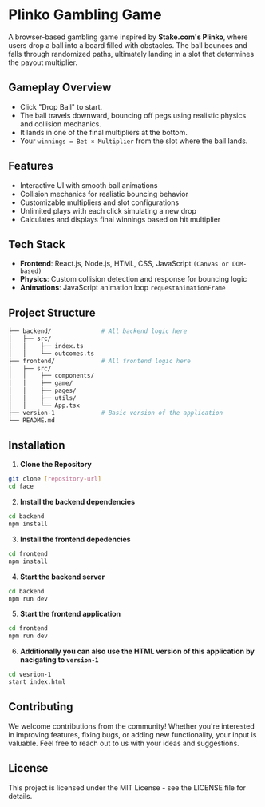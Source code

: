 # Plinko Gambling Game

A browser-based gambling game inspired by **Stake.com's Plinko**, where users drop a ball into a board filled with obstacles. The ball bounces and falls through randomized paths, ultimately landing in a slot that determines the payout multiplier.

## Gameplay Overview

- Click "Drop Ball" to start.
- The ball travels downward, bouncing off pegs using realistic physics and collision mechanics.
- It lands in one of the final multipliers at the bottom.
- Your `winnings = Bet × Multiplier` from the slot where the ball lands.

## Features

-  Interactive UI with smooth ball animations
-  Collision mechanics for realistic bouncing behavior
-  Customizable multipliers and slot configurations
-  Unlimited plays with each click simulating a new drop
-  Calculates and displays final winnings based on hit multiplier  

## Tech Stack

- **Frontend**: React.js, Node.js, HTML, CSS, JavaScript `(Canvas or DOM-based)`
- **Physics**: Custom collision detection and response for bouncing logic
- **Animations**: JavaScript animation loop `requestAnimationFrame`

## Project Structure

```bash
├── backend/              # All backend logic here     
│   ├── src/        
│   │    ├── index.ts     
│   │    └── outcomes.ts   
├── frontend/             # All frontend logic here       
│   ├── src/        
│   │    ├── components/  
│   │    ├── game/
│   │    ├── pages/
│   │    ├── utils/
│   │    └── App.tsx
├── version-1             # Basic version of the application
└── README.md
```

## Installation

1. **Clone the Repository**

```bash
git clone [repository-url]
cd face
```

2. **Install the backend dependencies**

```bash
cd backend
npm install
```

3. **Install the frontend depedencies**

```bash
cd frontend
npm install
```

4. **Start the backend server**

```bash
cd backend
npm run dev
```

5. **Start the frontend application**

```bash
cd frontend
npm run dev
```

6. **Additionally you can also use the HTML version of this application by nacigating to `version-1`**

```bash
cd vesrion-1
start index.html
```

## Contributing

We welcome contributions from the community! Whether you're interested in improving features, fixing bugs, or adding new functionality, your input is valuable. Feel free to reach out to us with your ideas and suggestions.

## License
This project is licensed under the MIT License - see the LICENSE file for details.